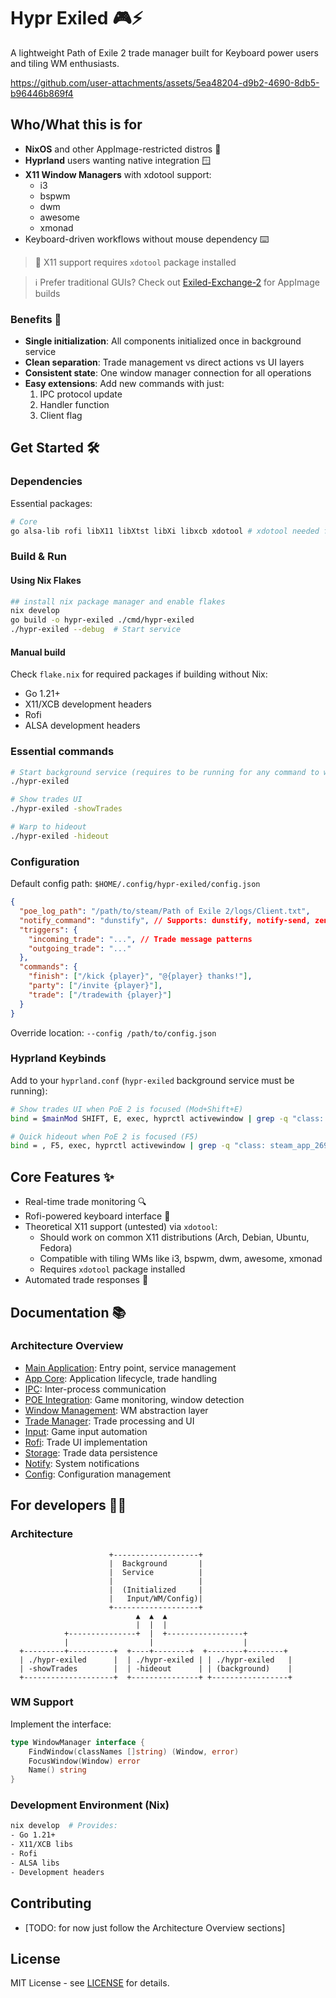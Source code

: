 # Hypr Exiled 🎮⚡

A lightweight Path of Exile 2 trade manager built for Keyboard power users and tiling WM enthusiasts.


https://github.com/user-attachments/assets/5ea48204-d9b2-4690-8db5-b96446b869f4

## Who/What this is for

- **NixOS** and other AppImage-restricted distros 🐧
- **Hyprland** users wanting native integration 🪟
- **X11 Window Managers** with xdotool support:
  - i3
  - bspwm
  - dwm
  - awesome
  - xmonad
- Keyboard-driven workflows without mouse dependency ⌨️

> 📝 X11 support requires `xdotool` package installed

> ℹ️ Prefer traditional GUIs? Check out [Exiled-Exchange-2](https://github.com/Kvan7/Exiled-Exchange-2) for AppImage builds

### Benefits 🚀

- **Single initialization**: All components initialized once in background service
- **Clean separation**: Trade management vs direct actions vs UI layers
- **Consistent state**: One window manager connection for all operations
- **Easy extensions**: Add new commands with just:
  1. IPC protocol update
  2. Handler function
  3. Client flag

## Get Started 🛠️

### Dependencies

Essential packages:

```bash
# Core
go alsa-lib rofi libX11 libXtst libXi libxcb xdotool # xdotool needed for X11 WMs
```

### Build & Run

#### Using Nix Flakes

```bash
## install nix package manager and enable flakes
nix develop
go build -o hypr-exiled ./cmd/hypr-exiled
./hypr-exiled --debug  # Start service
```

#### Manual build

Check `flake.nix` for required packages if building without Nix:

- Go 1.21+
- X11/XCB development headers
- Rofi
- ALSA development headers

### Essential commands

```bash
# Start background service (requires to be running for any command to work)
./hypr-exiled

# Show trades UI
./hypr-exiled -showTrades

# Warp to hideout
./hypr-exiled -hideout
```

### Configuration

Default config path: `$HOME/.config/hypr-exiled/config.json`

```json
{
  "poe_log_path": "/path/to/steam/Path of Exile 2/logs/Client.txt",
  "notify_command": "dunstify", // Supports: dunstify, notify-send, zenity
  "triggers": {
    "incoming_trade": "...", // Trade message patterns
    "outgoing_trade": "..."
  },
  "commands": {
    "finish": ["/kick {player}", "@{player} thanks!"],
    "party": ["/invite {player}"],
    "trade": ["/tradewith {player}"]
  }
}
```

Override location: `--config /path/to/config.json`

### Hyprland Keybinds

Add to your `hyprland.conf` (`hypr-exiled` background service must be running):

```bash
# Show trades UI when PoE 2 is focused (Mod+Shift+E)
bind = $mainMod SHIFT, E, exec, hyprctl activewindow | grep -q "class: steam_app_2694490" && /path/to/binary/hypr-exiled -showTrades

# Quick hideout when PoE 2 is focused (F5)
bind = , F5, exec, hyprctl activewindow | grep -q "class: steam_app_2694490" && /path/to/binary/hypr-exiled -hideout
```

## Core Features ✨

- Real-time trade monitoring 🔍
- Rofi-powered keyboard interface 🎨
- Theoretical X11 support (untested) via `xdotool`:
  - Should work on common X11 distributions (Arch, Debian, Ubuntu, Fedora)
  - Compatible with tiling WMs like i3, bspwm, dwm, awesome, xmonad
  - Requires `xdotool` package installed
- Automated trade responses 🤖

## Documentation 📚

### Architecture Overview

- [Main Application](cmd/hypr-exiled/DOC.MD): Entry point, service management
- [App Core](internal/app/DOC.MD): Application lifecycle, trade handling
- [IPC](internal/ipc/DOC.MD): Inter-process communication
- [POE Integration](internal/poe/DOC.MD): Game monitoring, window detection
- [Window Management](internal/wm/DOC.MD): WM abstraction layer
- [Trade Manager](internal/trade_manager/DOC.MD): Trade processing and UI
- [Input](internal/input/DOC.MD): Game input automation
- [Rofi](internal/rofi/DOC.MD): Trade UI implementation
- [Storage](internal/storage/DOC.MD): Trade data persistence
- [Notify](pkg/notify/DOC.MD): System notifications
- [Config](pkg/config/DOC.MD): Configuration management

## For developers 👩‍💻

### Architecture

```
                      +-------------------+
                      |  Background       |
                      |  Service          |
                      |                   |
                      |  (Initialized     |
                      |   Input/WM/Config)|
                      +-------------------+
                            ▲  ▲  ▲
                            |  |  |
            +---------------+  |  +-----------------+
            |                  |                    |
  +---------+----------+  +----+--------+  +--------+--------+
  | ./hypr-exiled      |  | ./hypr-exiled | | ./hypr-exiled   |
  | -showTrades        |  | -hideout      | | (background)    |
  +--------------------+  +---------------+ +-----------------+
```

### WM Support

Implement the interface:

```go
type WindowManager interface {
    FindWindow(classNames []string) (Window, error)
    FocusWindow(Window) error
    Name() string
}
```

### Development Environment (Nix)

```bash
nix develop  # Provides:
- Go 1.21+
- X11/XCB libs
- Rofi
- ALSA libs
- Development headers
```

## Contributing

- [TODO: for now just follow the Architecture Overview sections]

## License

MIT License - see [LICENSE](LICENSE) for details.
